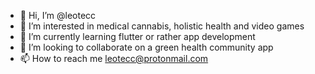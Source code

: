 - 👋 Hi, I’m @leotecc
- 👀 I’m interested in medical cannabis, holistic health and video games
- 🌱 I’m currently learning flutter or rather app development
- 💞️ I’m looking to collaborate on a green health community app
- 📫 How to reach me leotecc@protonmail.com

<!---
leotecc/leotecc is a ✨ special ✨ repository because its `README.md` (this file) appears on your GitHub profile.
You can click the Preview link to take a look at your changes.
--->
